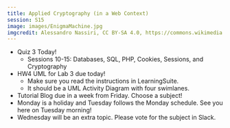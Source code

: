 ```yaml
---
title: Applied Cryptography (in a Web Context)
session: S15
image: images/EnigmaMachine.jpg
imgcredit: Alessandro Nassiri, CC BY-SA 4.0, https://commons.wikimedia.org/w/index.php?curid=47910919
---
```

* Quiz 3 Today!
    * Sessions 10-15: Databases, SQL, PHP, Cookies, Sessions, and Cryptography
* HW4 UML for Lab 3 due today!
    * Make sure you read the instructions in LearningSuite.
    * It should be a UML Activity Diagram with four swimlanes.
* Tutorial Blog due in a week from Friday. Choose a subject!
* Monday is a holiday and Tuesday follows the Monday schedule. See you here on Tuesday morning!
* Wednesday will be an extra topic. Please vote for the subject in Slack.
